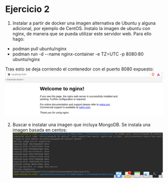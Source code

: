 # Ejercicio 2

1. Instalar a partir de docker una imagen alternativa de Ubuntu y alguna adicional, por ejemplo de CentOS.
Instalo la imagen de ubuntu con nginx, de manera que se pueda utilizar este servidor web. Para ello hago:

  * podman pull ubuntu/nginx
  * podman run -d --name nginx-container -e TZ=UTC -p 8080:80 ubuntu/nginx

Tras esto se deja corriendo el contenedor con el puerto 8080 expuesto:
![nginx-lanzado](https://github.com/AlbertoLejarraga/Autoevaluacion-IV-2020/blob/main/Semana%204-Contenedores/img/ubuntu-nginx.png)


2. Buscar e instalar una imagen que incluya MongoDB.
Se instala una imagen basada en centos:
![centos-mongo](https://github.com/AlbertoLejarraga/Autoevaluacion-IV-2020/blob/main/Semana%204-Contenedores/img/centos-mongo.png)
